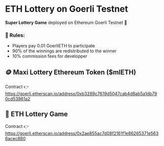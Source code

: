 # ETH Lottery on Goerli Testnet
<strong>Super Lottery Game</strong> deployed on Ethereum Goerli Testnet 🎰

### 📓 Rules:
- Players pay 0.01 GoerliETH to participate
- 90% of the winnings are redistributed to the winner
- 10% commission fees for developper

## 🪙 Maxi Lottery Ethereum Token ($mlETH)

Contract 👉 https://goerli.etherscan.io/address/0xb3289c7619d5047cab4d8ab5a1db790cd53961a2

## 🎲 ETH Lottery Game

Contract 👉 https://goerli.etherscan.io/address/0x2ae855ac7d08f2161f1e86265371e5636acec880
 
 
 
 
 
 
 
 
 
 

